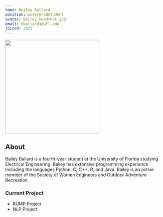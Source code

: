 ```yaml
---
name: Bailey Ballard
position: underGradStudent
avatar: Bailey_Headshot.jpg
email: bballard1@ufl.edu
joined: 2021
---
```


<img width="300" src="/images/people/" data-action="zoom">

## About
Bailey Ballard is a fourth-year student at the University of Florida studying Electrical Engineering. Bailey has extensive programming experience including the languages Python, C, C++, R, and Java. Bailey is an active member of the Society of Women Engineers and Outdoor Adventure Recreation.

### Current Project
- RUMP Project
- NLP Project
